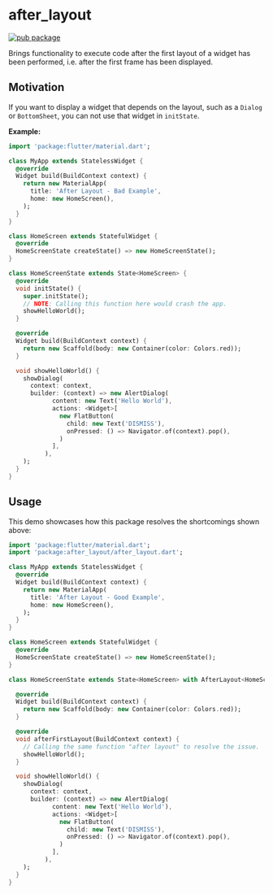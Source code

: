 # after_layout
[![pub package](https://img.shields.io/pub/v/after_layout.svg)](https://pub.dartlang.org/packages/after_layout)

Brings functionality to execute code after the first layout of a widget has been performed, i.e. after the first frame has been displayed.

## Motivation
If you want to display a widget that depends on the layout, such as a `Dialog` or `BottomSheet`, you can not use that widget in `initState`.

**Example:**
```dart
import 'package:flutter/material.dart';

class MyApp extends StatelessWidget {
  @override
  Widget build(BuildContext context) {
    return new MaterialApp(
      title: 'After Layout - Bad Example',
      home: new HomeScreen(),
    );
  }
}

class HomeScreen extends StatefulWidget {
  @override
  HomeScreenState createState() => new HomeScreenState();
}

class HomeScreenState extends State<HomeScreen> {
  @override
  void initState() {
    super.initState();
    // NOTE: Calling this function here would crash the app.
    showHelloWorld();
  }

  @override
  Widget build(BuildContext context) {
    return new Scaffold(body: new Container(color: Colors.red));
  }

  void showHelloWorld() {
    showDialog(
      context: context,
      builder: (context) => new AlertDialog(
            content: new Text('Hello World'),
            actions: <Widget>[
              new FlatButton(
                child: new Text('DISMISS'),
                onPressed: () => Navigator.of(context).pop(),
              )
            ],
          ),
    );
  }
}
```


## Usage

This demo showcases how this package resolves the shortcomings shown above:

```dart
import 'package:flutter/material.dart';
import 'package:after_layout/after_layout.dart';

class MyApp extends StatelessWidget {
  @override
  Widget build(BuildContext context) {
    return new MaterialApp(
      title: 'After Layout - Good Example',
      home: new HomeScreen(),
    );
  }
}

class HomeScreen extends StatefulWidget {
  @override
  HomeScreenState createState() => new HomeScreenState();
}

class HomeScreenState extends State<HomeScreen> with AfterLayout<HomeScreen> {

  @override
  Widget build(BuildContext context) {
    return new Scaffold(body: new Container(color: Colors.red));
  }

  @override
  void afterFirstLayout(BuildContext context) {
    // Calling the same function "after layout" to resolve the issue.
    showHelloWorld();
  }

  void showHelloWorld() {
    showDialog(
      context: context,
      builder: (context) => new AlertDialog(
            content: new Text('Hello World'),
            actions: <Widget>[
              new FlatButton(
                child: new Text('DISMISS'),
                onPressed: () => Navigator.of(context).pop(),
              )
            ],
          ),
    );
  }
}
```
